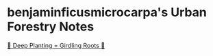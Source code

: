 # benjaminficusmicrocarpa's Urban Forestry Notes

[🌳 Deep Planting = Girdling Roots 🔄](urban_forestry/deep_planting_girdling_roots.html)
